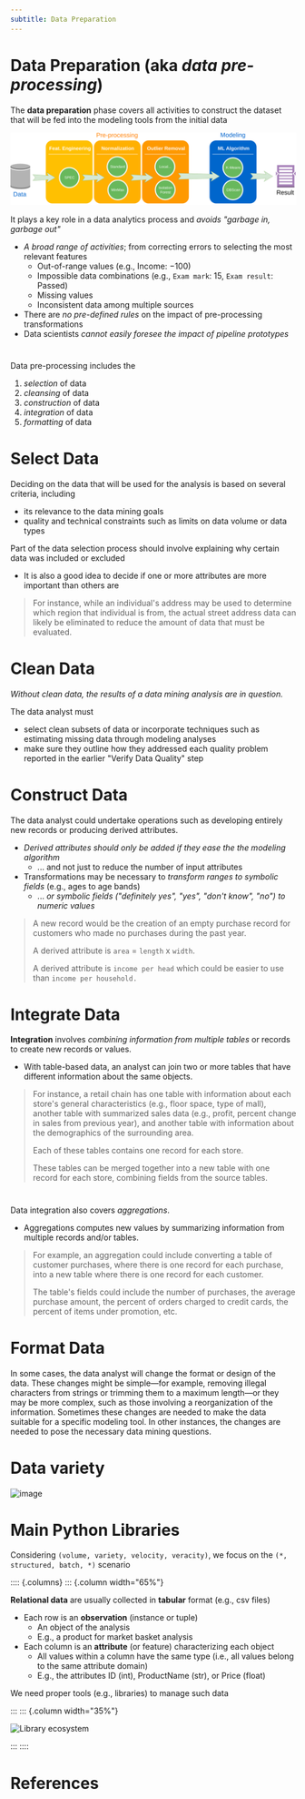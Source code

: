 ```yaml
---
subtitle: Data Preparation
---
```


# Data Preparation (aka *data pre-processing*)

The **data preparation** phase covers all activities to construct the dataset that will be fed into the modeling tools from the initial data

![Data pipeline](./img/datapreprocessing/pipeline.svg)

It plays a key role in a data analytics process and *avoids "garbage in, garbage out"*

- *A broad range of activities*; from correcting errors to selecting the most relevant features
    - Out-of-range values (e.g., Income: −100)
    - Impossible data combinations (e.g., `Exam mark`: 15, `Exam result`: Passed) 
    - Missing values
    - Inconsistent data among multiple sources
- There are *no pre-defined rules* on the impact of pre-processing transformations
- Data scientists *cannot easily foresee the impact of pipeline prototypes*

#

Data pre-processing includes the 

1. *selection* of data
1. *cleansing* of data
1. *construction* of data
1. *integration* of data
1. *formatting* of data

# Select Data

Deciding on the data that will be used for the analysis is based on several criteria, including

- its relevance to the data mining goals
- quality and technical constraints such as limits on data volume or data types

Part of the data selection process should involve explaining why certain data was included or excluded

- It is also a good idea to decide if one or more attributes are more important than others are

> For instance, while an individual's address may be used to determine which region that individual is from, the actual street address data can likely be eliminated to reduce the amount of data that must be evaluated.

# Clean Data

*Without clean data, the results of a data mining analysis are in question.*

The data analyst must

- select clean subsets of data or incorporate techniques such as estimating missing data through modeling analyses
- make sure they outline how they addressed each quality problem reported in the earlier "Verify Data Quality" step

# Construct Data

The data analyst could undertake operations such as developing entirely new records or producing derived attributes.

- *Derived attributes should only be added if they ease the the modeling algorithm*
    - ... and not just to reduce the number of input attributes
- Transformations may be necessary to *transform ranges to symbolic fields* (e.g., ages to age bands)
    - ... *or symbolic fields ("definitely yes", "yes", "don't know", "no") to numeric values*

> A new record would be the creation of an empty purchase record for customers who made no purchases during the past year.
>
> A derived attribute is `area` = `length` x `width`.
>
> A derived attribute is `income per head` which could be easier to use than `income per household.` 

# Integrate Data

**Integration** involves *combining information from multiple tables* or records to create new records or values.

- With table-based data, an analyst can join two or more tables that have different information about the same objects.

> For instance, a retail chain has one table with information about each store's general characteristics (e.g., floor space, type of mall), another table with summarized sales data (e.g., profit, percent change in sales from previous year), and another table with information about the demographics of the surrounding area.
>
> Each of these tables contains one record for each store.
>
> These tables can be merged together into a new table with one record for each store, combining fields from the source tables.

# 

Data integration also covers *aggregations*.

- Aggregations computes new values by summarizing information from multiple records and/or tables.

> For example, an aggregation could include converting a table of customer purchases, where there is one record for each purchase, into a new table where there is one record for each customer.
>
> The table's fields could include the number of purchases, the average purchase amount, the percent of orders charged to credit cards, the percent of items under promotion, etc.

# Format Data

In some cases, the data analyst will change the format or design of the data.
These changes might be simple—for example, removing illegal characters from strings or trimming them to a maximum length—or they may be more complex, such as those involving a reorganization of the information.
Sometimes these changes are needed to make the data suitable for a specific modeling tool.
In other instances, the changes are needed to pose the necessary data mining questions.

# Data variety

![image](https://miro.medium.com/v2/resize:fit:1100/format:webp/1*YejjU_69ffDyrC0z-X9jYQ.jpeg)

# Main Python Libraries

Considering `(volume, variety, velocity, veracity)`, we focus on the `(*, structured, batch, *)` scenario

:::: {.columns}
::: {.column width="65%"}

**Relational data** are usually collected in **tabular** format (e.g., csv files)

- Each row is an **observation** (instance or tuple)
    - An object of the analysis
    - E.g., a product for market basket analysis
- Each column is an **attribute** (or feature) characterizing each object
    - All values within a column have the same type (i.e., all values belong to the same attribute domain)
    - E.g., the attributes ID (int), ProductName (str), or Price (float)
    
We need proper tools (e.g., libraries) to manage such data

:::
::: {.column width="35%"}

![Library ecosystem](https://github.com/w4bo/img-dump/assets/18005592/72869b67-6a16-4a5a-a8a4-8d8e10c2633d)

:::
::::

# References